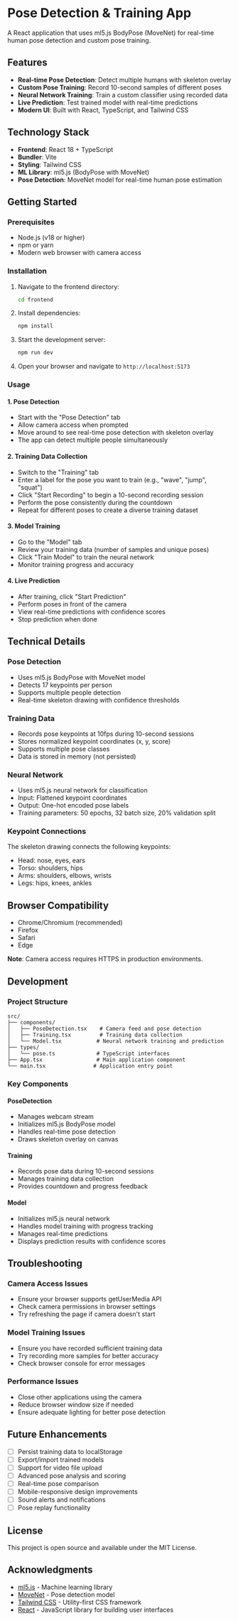 # Pose Detection & Training App

A React application that uses ml5.js BodyPose (MoveNet) for real-time human pose detection and custom pose training.

## Features

- **Real-time Pose Detection**: Detect multiple humans with skeleton overlay
- **Custom Pose Training**: Record 10-second samples of different poses
- **Neural Network Training**: Train a custom classifier using recorded data
- **Live Prediction**: Test trained model with real-time predictions
- **Modern UI**: Built with React, TypeScript, and Tailwind CSS

## Technology Stack

- **Frontend**: React 18 + TypeScript
- **Bundler**: Vite
- **Styling**: Tailwind CSS
- **ML Library**: ml5.js (BodyPose with MoveNet)
- **Pose Detection**: MoveNet model for real-time human pose estimation

## Getting Started

### Prerequisites

- Node.js (v18 or higher)
- npm or yarn
- Modern web browser with camera access

### Installation

1. Navigate to the frontend directory:
   ```bash
   cd frontend
   ```

2. Install dependencies:
   ```bash
   npm install
   ```

3. Start the development server:
   ```bash
   npm run dev
   ```

4. Open your browser and navigate to `http://localhost:5173`

### Usage

#### 1. Pose Detection
- Start with the "Pose Detection" tab
- Allow camera access when prompted
- Move around to see real-time pose detection with skeleton overlay
- The app can detect multiple people simultaneously

#### 2. Training Data Collection
- Switch to the "Training" tab
- Enter a label for the pose you want to train (e.g., "wave", "jump", "squat")
- Click "Start Recording" to begin a 10-second recording session
- Perform the pose consistently during the countdown
- Repeat for different poses to create a diverse training dataset

#### 3. Model Training
- Go to the "Model" tab
- Review your training data (number of samples and unique poses)
- Click "Train Model" to train the neural network
- Monitor training progress and accuracy

#### 4. Live Prediction
- After training, click "Start Prediction"
- Perform poses in front of the camera
- View real-time predictions with confidence scores
- Stop prediction when done

## Technical Details

### Pose Detection
- Uses ml5.js BodyPose with MoveNet model
- Detects 17 keypoints per person
- Supports multiple people detection
- Real-time skeleton drawing with confidence thresholds

### Training Data
- Records pose keypoints at 10fps during 10-second sessions
- Stores normalized keypoint coordinates (x, y, score)
- Supports multiple pose classes
- Data is stored in memory (not persisted)

### Neural Network
- Uses ml5.js neural network for classification
- Input: Flattened keypoint coordinates
- Output: One-hot encoded pose labels
- Training parameters: 50 epochs, 32 batch size, 20% validation split

### Keypoint Connections
The skeleton drawing connects the following keypoints:
- Head: nose, eyes, ears
- Torso: shoulders, hips
- Arms: shoulders, elbows, wrists
- Legs: hips, knees, ankles

## Browser Compatibility

- Chrome/Chromium (recommended)
- Firefox
- Safari
- Edge

**Note**: Camera access requires HTTPS in production environments.

## Development

### Project Structure
```
src/
├── components/
│   ├── PoseDetection.tsx    # Camera feed and pose detection
│   ├── Training.tsx         # Training data collection
│   └── Model.tsx           # Neural network training and prediction
├── types/
│   └── pose.ts             # TypeScript interfaces
├── App.tsx                 # Main application component
└── main.tsx               # Application entry point
```

### Key Components

#### PoseDetection
- Manages webcam stream
- Initializes ml5.js BodyPose model
- Handles real-time pose detection
- Draws skeleton overlay on canvas

#### Training
- Records pose data during 10-second sessions
- Manages training data collection
- Provides countdown and progress feedback

#### Model
- Initializes ml5.js neural network
- Handles model training with progress tracking
- Manages real-time predictions
- Displays prediction results with confidence scores

## Troubleshooting

### Camera Access Issues
- Ensure your browser supports getUserMedia API
- Check camera permissions in browser settings
- Try refreshing the page if camera doesn't start

### Model Training Issues
- Ensure you have recorded sufficient training data
- Try recording more samples for better accuracy
- Check browser console for error messages

### Performance Issues
- Close other applications using the camera
- Reduce browser window size if needed
- Ensure adequate lighting for better pose detection

## Future Enhancements

- [ ] Persist training data to localStorage
- [ ] Export/import trained models
- [ ] Support for video file upload
- [ ] Advanced pose analysis and scoring
- [ ] Real-time pose comparison
- [ ] Mobile-responsive design improvements
- [ ] Sound alerts and notifications
- [ ] Pose replay functionality

## License

This project is open source and available under the MIT License.

## Acknowledgments

- [ml5.js](https://ml5js.org/) - Machine learning library
- [MoveNet](https://blog.tensorflow.org/2021/05/next-generation-pose-detection-with-movenet-and-tensorflowjs.html) - Pose detection model
- [Tailwind CSS](https://tailwindcss.com/) - Utility-first CSS framework
- [React](https://reactjs.org/) - JavaScript library for building user interfaces
